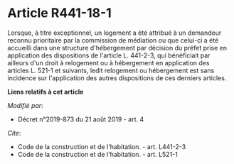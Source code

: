 # Article R441-18-1

Lorsque, à titre exceptionnel, un logement a été attribué à un demandeur reconnu prioritaire par la commission de médiation
ou que celui-ci a été accueilli dans une structure d'hébergement par décision du préfet prise en application des dispositions
de l'article L. 441-2-3, qui bénéficiait par ailleurs d'un droit à relogement ou à hébergement en application des articles L.
521-1 et suivants, ledit relogement ou hébergement est sans incidence sur l'application des autres dispositions de ces
derniers articles.

**Liens relatifs à cet article**

_Modifié par_:

  - Décret n°2019-873 du 21 août 2019 - art. 4

_Cite_:

  - Code de la construction et de l'habitation. - art. L441-2-3
  - Code de la construction et de l'habitation. - art. L521-1

